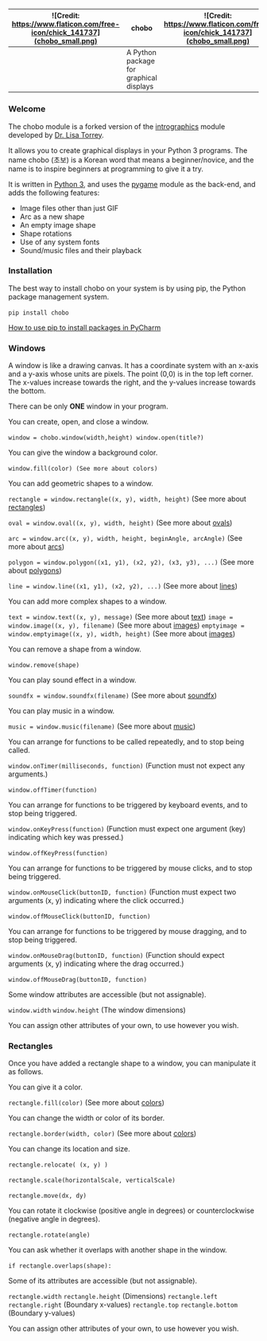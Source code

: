 | ![Credit: https://www.flaticon.com/free-icon/chick_141737](chobo_small.png) | chobo | ![Credit: https://www.flaticon.com/free-icon/chick_141737](chobo_small.png) |
| --- | --- | --- |
| | A Python package for graphical displays | |

### Welcome

The chobo module is a forked version of the [intrographics](http://myslu.stlawu.edu/~ltorrey/intrographics/) module developed by [Dr. Lisa Torrey](http://myslu.stlawu.edu/~ltorrey/).

It allows you to create graphical displays in your Python 3 programs.
The name chobo (초보) is a Korean word that means a beginner/novice, and the name is to inspire beginners at programming to give it a try.

It is written in [Python 3](https://www.python.org/), and uses the [pygame](https://www.pygame.org/) module as the back-end, and adds the following features:

* Image files other than just GIF
* Arc as a new shape
* An empty image shape
* Shape rotations
* Use of any system fonts
* Sound/music files and their playback

### Installation

The best way to install chobo on your system is by using pip, the Python package management system.

`pip install chobo`

[How to use pip to install packages in PyCharm](https://www.jetbrains.com/help/pycharm/installing-uninstalling-and-upgrading-packages.html)

### Windows

A window is like a drawing canvas. It has a coordinate system with an x-axis and a y-axis whose units are pixels. The point (0,0) is in the top left corner. The x-values increase towards the right, and the y-values increase towards the bottom.

There can be only **ONE** window in your program.

You can create, open, and close a window.

`window = chobo.window(width,height) window.open(title?)`

You can give the window a background color.

`window.fill(color) (See more about colors)`

You can add geometric shapes to a window.

`rectangle = window.rectangle((x, y), width, height)` (See more about [rectangles](#Rectangles))

`oval = window.oval((x, y), width, height)` (See more about [ovals](#Ovals))

`arc = window.arc((x, y), width, height, beginAngle, arcAngle)` (See more about [arcs](#Arcs))

`polygon = window.polygon((x1, y1), (x2, y2), (x3, y3), ...)` (See more about [polygons](#Polygons))

`line = window.line((x1, y1), (x2, y2), ...)` (See more about [lines](#Lines))

You can add more complex shapes to a window.

`text = window.text((x, y), message)` (See more about [text](#Text))
`image = window.image((x, y), filename)` (See more about [images](#Images))
`emptyimage = window.emptyimage((x, y), width, height)` (See more about [images](#Images))

You can remove a shape from a window.

`window.remove(shape)`

You can play sound effect in a window.

`soundfx = window.soundfx(filename)` (See more about [soundfx](#Soundfx))

You can play music in a window.

`music = window.music(filename)` (See more about [music](#Music))

You can arrange for functions to be called repeatedly, and to stop being called.

`window.onTimer(milliseconds, function)` (Function must not expect any arguments.)

`window.offTimer(function)`

You can arrange for functions to be triggered by keyboard events, and to stop being triggered.

`window.onKeyPress(function)` (Function must expect one argument (key) indicating which key was pressed.)

`window.offKeyPress(function)`

You can arrange for functions to be triggered by mouse clicks, and to stop being triggered.

`window.onMouseClick(buttonID, function)` (Function must expect two arguments (x, y) indicating where the click occurred.)

`window.offMouseClick(buttonID, function)`

You can arrange for functions to be triggered by mouse dragging, and to stop being triggered.

`window.onMouseDrag(buttonID, function)` (Function should expect arguments (x, y) indicating where the drag occurred.)

`window.offMouseDrag(buttonID, function)`

Some window attributes are accessible (but not assignable).

`window.width` `window.height` (The window dimensions)

You can assign other attributes of your own, to use however you wish.

### Rectangles

Once you have added a rectangle shape to a window, you can manipulate it as follows.

You can give it a color.

`rectangle.fill(color)` (See more about [colors](#Colors))

You can change the width or color of its border.

`rectangle.border(width, color)` (See more about [colors](#Colors))

You can change its location and size.

`rectangle.relocate( (x, y) )`

`rectangle.scale(horizontalScale, verticalScale)`
 
`rectangle.move(dx, dy)`

You can rotate it clockwise (positive angle in degrees) or counterclockwise (negative angle in degrees).

`rectangle.rotate(angle)`

You can ask whether it overlaps with another shape in the window.

`if rectangle.overlaps(shape):`

Some of its attributes are accessible (but not assignable).

`rectangle.width` `rectangle.height` (Dimensions)
`rectangle.left` `rectangle.right` (Boundary x-values)
`rectangle.top` `rectangle.bottom` (Boundary y-values)

You can assign other attributes of your own, to use however you wish.